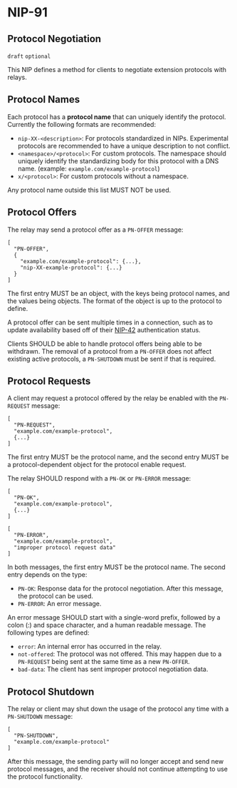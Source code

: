 NIP-91
======

Protocol Negotiation
--------------------

`draft` `optional`

This NIP defines a method for clients to negotiate extension protocols with relays.

## Protocol Names

Each protocol has a **protocol name** that can uniquely identify the protocol. Currently the following formats are recommended:
- `nip-XX-<description>`: For protocols standardized in NIPs. Experimental protocols are recommended to have a unique description to not conflict.
- `<namespace>/<protocol>`: For custom protocols. The namespace should uniquely identify the standardizing body for this protocol with a DNS name. (example: `example.com/example-protocol`)
- `x/<protocol>`: For custom protocols without a namespace.

Any protocol name outside this list MUST NOT be used.

## Protocol Offers

The relay may send a protocol offer as a `PN-OFFER` message:
```jsonc
[
  "PN-OFFER",
  {
    "example.com/example-protocol": {...},
    "nip-XX-example-protocol": {...}
  }
]
```

The first entry MUST be an object, with the keys being protocol names, and the values being objects. The format of the object is up to the protocol to define.

A protocol offer can be sent multiple times in a connection, such as to update availability based off of their [NIP-42](./42.md) authentication status.

Clients SHOULD be able to handle protocol offers being able to be withdrawn. The removal of a protocol from a `PN-OFFER` does not affect existing active protocols, a `PN-SHUTDOWN` must be sent if that is required. 

## Protocol Requests

A client may request a protocol offered by the relay be enabled with the `PN-REQUEST` message:
```jsonc
[
  "PN-REQUEST",
  "example.com/example-protocol",
  {...}
]
```

The first entry MUST be the protocol name, and the second entry MUST be a protocol-dependent object for the protocol enable request.

The relay SHOULD respond with a `PN-OK` or `PN-ERROR` message:
```jsonc
[
  "PN-OK",
  "example.com/example-protocol",
  {...}
]
```
```jsonc
[
  "PN-ERROR",
  "example.com/example-protocol",
  "improper protocol request data"
]
```

In both messages, the first entry MUST be the protocol name. The second entry depends on the type:
- `PN-OK`: Response data for the protocol negotiation. After this message, the protocol can be used.
- `PN-ERROR`: An error message.

An error message SHOULD start with a single-word prefix, followed by a colon (:) and space character, and a human readable message. The following types are defined:
- `error`: An internal error has occurred in the relay.
- `not-offered`: The protocol was not offered. This may happen due to a `PN-REQUEST` being sent at the same time as a new `PN-OFFER`.
- `bad-data`: The client has sent improper protocol negotiation data.

## Protocol Shutdown

The relay or client may shut down the usage of the protocol any time with a `PN-SHUTDOWN` message:
```jsonc
[
  "PN-SHUTDOWN",
  "example.com/example-protocol"
]
```

After this message, the sending party will no longer accept and send new protocol messages, and the receiver should not continue attempting to use the protocol functionality.
